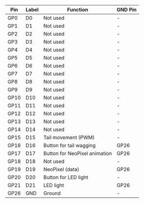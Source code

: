 | Pin  | Label | Function                         | GND Pin |
|------|-------|---------------------------------|---------|
| GP0  | D0    | Not used                        | -       |
| GP1  | D1    | Not used                        | -       |
| GP2  | D2    | Not used                        | -       |
| GP3  | D3    | Not used                        | -       |
| GP4  | D4    | Not used                        | -       |
| GP5  | D5    | Not used                        | -       |
| GP6  | D6    | Not used                        | -       |
| GP7  | D7    | Not used                        | -       |
| GP8  | D8    | Not used                        | -       |
| GP9  | D9    | Not used                        | -       |
| GP10 | D10   | Not used                        | -       |
| GP11 | D11   | Not used                        | -       |
| GP12 | D12   | Not used                        | -       |
| GP13 | D13   | Not used                        | -       |
| GP14 | D14   | Not used                        | -       |
| GP15 | D15   | Tail movement (PWM)             | -       |
| GP16 | D16   | Button for tail wagging          | GP26    |
| GP17 | D17   | Button for NeoPixel animation   | GP26    |
| GP18 | D18   | Not used                        | -       |
| GP19 | D19   | NeoPixel (data)                 | GP26    |
| GP20 | D20   | Button for LED light            | -       |
| GP21 | D21   | LED light                       | GP26    |
| GP26 | GND   | Ground                          | -       |
